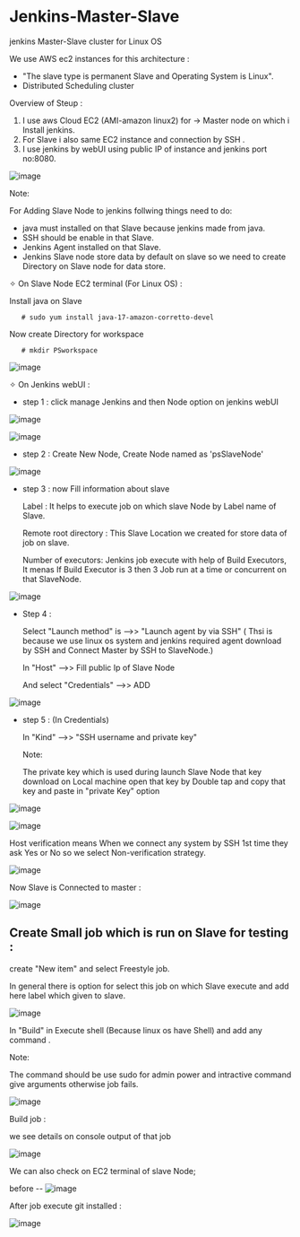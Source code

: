 # Jenkins-Master-Slave
jenkins Master-Slave cluster for Linux OS 

We use AWS ec2 instances for this architecture :

  - "The slave type is permanent Slave and Operating System is Linux".
  - Distributed Scheduling cluster

Overview of Steup :

1.  I use aws Cloud EC2 (AMI-amazon linux2) for -> Master node on which i Install jenkins.
2.  For Slave i also same EC2 instance and connection by SSH .
3.  I use jenkins by webUI using public IP of instance and jenkins port no:8080.

![image](https://github.com/Pratikshinde55/Jenkins-Master-Slave/assets/145910708/9d0be42d-61e2-42bb-94f1-199548561e8a)


Note:

  For Adding Slave Node to jenkins follwing things need to do:
  -  java must installed on that Slave because jenkins made from java.
  -  SSH should be enable in that Slave.
  -  Jenkins Agent installed on that Slave.
  -  Jenkins Slave node store data by default on slave so we need to create Directory on Slave node for data store.


✧ On Slave Node EC2 terminal (For Linux OS) : 
  
  Install java on Slave 

       # sudo yum install java-17-amazon-corretto-devel

  Now create Directory for workspace

       # mkdir PSworkspace


 ![image](https://github.com/Pratikshinde55/Jenkins-Master-Slave/assets/145910708/ab75199b-cbec-426a-8718-ab9f12a28579)


 ✧ On Jenkins webUI :

  - step 1 : click manage Jenkins and then Node option on jenkins webUI

  ![image](https://github.com/Pratikshinde55/Jenkins-Master-Slave/assets/145910708/7db4e9d4-0d3b-4307-b787-801a584f4572)

  ![image](https://github.com/Pratikshinde55/Jenkins-Master-Slave/assets/145910708/bf767e21-de1c-4ef2-bd9d-51b3ddd41fad)


  - step 2 : Create New Node, Create Node named as 'psSlaveNode'

![image](https://github.com/Pratikshinde55/Jenkins-Master-Slave/assets/145910708/99cb4cca-b3f5-446e-8d3b-03e5c812c98e)

 - step 3 : now Fill information about slave

    Label : It helps to execute job on which slave Node by Label name of Slave.

    Remote root directory : This Slave Location we created for store data of job on slave.

    Number of executors: Jenkins job execute with help of Build Executors, It menas If Build Executor is 3 then 3 Job run at a time or concurrent on that SlaveNode.
    
   
![image](https://github.com/Pratikshinde55/Jenkins-Master-Slave/assets/145910708/9cded8e7-f45c-44c2-89a3-e9f3abb82a8f)

  - Step 4 :

     Select "Launch method" is -->>  "Launch agent by via SSH"  ( Thsi is because we use linux os system and jenkins required agent download by SSH
    and Connect Master by SSH to SlaveNode.)

    In "Host" -->> Fill public Ip of Slave Node

    And select "Credentials" -->> ADD
    
![image](https://github.com/Pratikshinde55/Jenkins-Master-Slave/assets/145910708/ed202d02-64f6-499c-b5c9-a703d64b74ac)


   - step 5 :  (In Credentials)

      In "Kind" -->> "SSH username and private key"

     Note:

     The private key which is used during launch Slave Node that key download on Local machine open that key by Double tap and copy that key and paste in "private Key" option 
  
  ![image](https://github.com/Pratikshinde55/Jenkins-Master-Slave/assets/145910708/cacf59c5-97d6-40ef-a76f-56201caa805e)

  ![image](https://github.com/Pratikshinde55/Jenkins-Master-Slave/assets/145910708/b7162b47-11c6-47c6-b3d4-b0dad78ba6a6)

  Host verification means When we connect any system by SSH 1st time they ask Yes or No so we select Non-verification strategy.

  ![image](https://github.com/Pratikshinde55/Jenkins-Master-Slave/assets/145910708/78d19d95-c506-4596-962c-d89bd0a9deda)



  Now Slave is Connected to master :

  ![image](https://github.com/Pratikshinde55/Jenkins-Master-Slave/assets/145910708/7da32573-3afb-4ef4-b45a-01c7bbbcb71c)


Create Small job which is run on Slave for testing :
-

create  "New item" and select Freestyle job.

In general there is option for select this job on which Slave execute and add here label which given to slave.


![image](https://github.com/Pratikshinde55/Jenkins-Master-Slave/assets/145910708/b4a4c3cc-985e-48bd-aa5f-000474ca6593)

In "Build" in Execute shell (Because linux os have Shell) and add any command .

Note: 

 The command should be use sudo for admin power and intractive command give arguments otherwise job fails.

 ![image](https://github.com/Pratikshinde55/Jenkins-Master-Slave/assets/145910708/bd5c2825-5b59-48ae-b043-1c6a508b7ea5)


 Build job :

 we see details on console output of that job 

 ![image](https://github.com/Pratikshinde55/Jenkins-Master-Slave/assets/145910708/b2c02dde-86de-4009-b96e-117bc487bb89)


We can also check on EC2 terminal of slave Node;

before --
![image](https://github.com/Pratikshinde55/Jenkins-Master-Slave/assets/145910708/7653c668-4887-4565-950c-322ab29b21d0)

After job execute git installed :

![image](https://github.com/Pratikshinde55/Jenkins-Master-Slave/assets/145910708/1ea91c4f-71c7-4148-b56f-80d6ba033b74)



